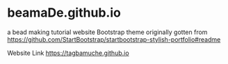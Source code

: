 # beamaDe.github.io
 a bead making tutorial website
Bootstrap theme originally gotten from https://github.com/StartBootstrap/startbootstrap-stylish-portfolio#readme


Website Link
https://tagbamuche.github.io
